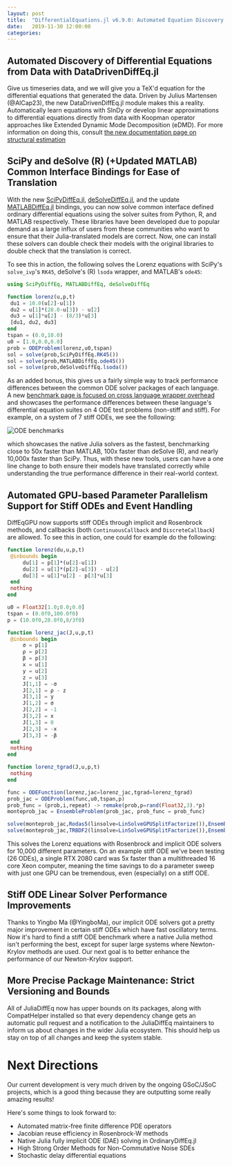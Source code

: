 ```yaml
---
layout: post
title:  "DifferentialEquations.jl v6.9.0: Automated Equation Discovery, SciPy/R Bindings, and Implicit GPU"
date:   2019-11-30 12:00:00
categories:
---
```


## Automated Discovery of Differential Equations from Data with DataDrivenDiffEq.jl

Give us timeseries data, and we will give you a TeX'd equation for the differential
equations that generated the data. Driven by Julius Martensen (@AlCap23), the
new DataDrivenDiffEq.jl module makes this a reality. Automatically learn equations
with SInDy or develop linear approximations to differential equations directly
from data with Koopman operator approaches like Extended Dynamic Mode Decomposition
(eDMD). For more information on doing this, consult
[the new documentation page on structural estimation](https://docs.juliadiffeq.org/latest/analysis/structural_estimation/)

## SciPy and deSolve (R) (+Updated MATLAB) Common Interface Bindings for Ease of Translation

With the new [SciPyDiffEq.jl](https://github.com/JuliaDiffEq/SciPyDiffEq.jl),
[deSolveDiffEq.jl](https://github.com/JuliaDiffEq/deSolveDiffEq.jl), and the
update [MATLABDiffEq.jl](https://github.com/JuliaDiffEq/MATLABDiffEq.jl) bindings,
you can now solve common interface defined ordinary differential equations using
the solver suites from Python, R, and MATLAB respectively. These libraries have
been developed due to popular demand as a large influx of users from these
communities who want to ensure that their Julia-translated models are correct.
Now, one can install these solvers can double check their models with the
original libraries to double check that the translation is correct.

To see this in action, the following solves the Lorenz equations with SciPy's
`solve_ivp`'s `RK45`, deSolve's (R) `lsoda` wrapper, and MATLAB's `ode45`:

```julia
using SciPyDiffEq, MATLABDiffEq, deSolveDiffEq

function lorenz(u,p,t)
 du1 = 10.0(u[2]-u[1])
 du2 = u[1]*(28.0-u[3]) - u[2]
 du3 = u[1]*u[2] - (8/3)*u[3]
 [du1, du2, du3]
end
tspan = (0.0,10.0)
u0 = [1.0,0.0,0.0]
prob = ODEProblem(lorenz,u0,tspan)
sol = solve(prob,SciPyDiffEq.RK45())
sol = solve(prob,MATLABDiffEq.ode45())
sol = solve(prob,deSolveDiffEq.lsoda())
```

As an added bonus, this gives us a fairly simple way to track performance
differences between the common ODE solver packages of each language. A new
[benchmark page is focused on cross language wrapper overhead](https://benchmarks.juliadiffeq.org/html/MultiLanguage/wrapper_packages.html) and showcases the performance differences
between these language's differential equation suites on 4 ODE test problems
(non-stiff and stiff). For example, on a system of 7 stiff ODEs, we see the
following:

![ODE benchmarks](https://user-images.githubusercontent.com/1814174/69501114-bec7b680-0ecf-11ea-9095-7b7f2e98d514.png)

which showcases the native Julia solvers as the fastest, benchmarking close to
50x faster than MATLAB, 100x faster than deSolve (R), and nearly 10,000x faster
than SciPy. Thus, with these new tools, users can have a one line change to both
ensure their models have translated correctly while understanding the true
performance difference in their real-world context.

## Automated GPU-based Parameter Parallelism Support for Stiff ODEs and Event Handling

DiffEqGPU now supports stiff ODEs through implicit and Rosenbrock methods, and
callbacks (both `ContinuousCallback` and `DiscreteCallback`) are allowed. To
see this in action, one could for example do the following:

```julia
function lorenz(du,u,p,t)
 @inbounds begin
     du[1] = p[1]*(u[2]-u[1])
     du[2] = u[1]*(p[2]-u[3]) - u[2]
     du[3] = u[1]*u[2] - p[3]*u[3]
 end
 nothing
end

u0 = Float32[1.0;0.0;0.0]
tspan = (0.0f0,100.0f0)
p = (10.0f0,28.0f0,8/3f0)

function lorenz_jac(J,u,p,t)
 @inbounds begin
     σ = p[1]
     ρ = p[2]
     β = p[3]
     x = u[1]
     y = u[2]
     z = u[3]
     J[1,1] = -σ
     J[2,1] = ρ - z
     J[3,1] = y
     J[1,2] = σ
     J[2,2] = -1
     J[3,2] = x
     J[1,3] = 0
     J[2,3] = -x
     J[3,3] = -β
 end
 nothing
end

function lorenz_tgrad(J,u,p,t)
 nothing
end

func = ODEFunction(lorenz,jac=lorenz_jac,tgrad=lorenz_tgrad)
prob_jac = ODEProblem(func,u0,tspan,p)
prob_func = (prob,i,repeat) -> remake(prob,p=rand(Float32,3).*p)
monteprob_jac = EnsembleProblem(prob_jac, prob_func = prob_func)

solve(monteprob_jac,Rodas5(linsolve=LinSolveGPUSplitFactorize()),EnsembleGPUArray(),dt=0.1,trajectories=10_000,saveat=1.0f0)
solve(monteprob_jac,TRBDF2(linsolve=LinSolveGPUSplitFactorize()),EnsembleGPUArray(),dt=0.1,trajectories=10_000,saveat=1.0f0)
```

This solves the Lorenz equations with Rosenbrock and implicit ODE solvers for
10,000 different parameters. On an example stiff ODE we've been testing
(26 ODEs), a single RTX 2080 card was 5x faster than a multithreaded 16 core
Xeon computer, meaning the time savings to do a parameter sweep with just one
GPU can be tremendous, even (especially) on a stiff ODE.

## Stiff ODE Linear Solver Performance Improvements

Thanks to Yingbo Ma (@YingboMa), our implicit ODE solvers got a pretty major
improvement in certain stiff ODEs which have fast oscillatory terms. Now it's
hard to find a stiff ODE benchmark where a native Julia method isn't performing
the best, except for super large systems where Newton-Krylov methods are used.
Our next goal is to better enhance the performance of our Newton-Krylov support.

## More Precise Package Maintenance: Strict Versioning and Bounds

All of JuliaDiffEq now has upper bounds on its packages, along with CompatHelper
installed so that every dependency change gets an automatic pull request and a
notification to the JuliaDiffEq maintainers to inform us about changes in the
wider Julia ecosystem. This should help us stay on top of all changes and keep
the system stable.

# Next Directions

Our current development is very much driven by the ongoing GSoC/JSoC projects,
which is a good thing because they are outputting some really amazing results!

Here's some things to look forward to:

- Automated matrix-free finite difference PDE operators
- Jacobian reuse efficiency in Rosenbrock-W methods
- Native Julia fully implicit ODE (DAE) solving in OrdinaryDiffEq.jl
- High Strong Order Methods for Non-Commutative Noise SDEs
- Stochastic delay differential equations
